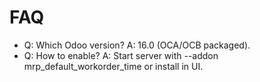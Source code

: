 # FAQ

- Q: Which Odoo version? A: 16.0 (OCA/OCB packaged).
- Q: How to enable? A: Start server with --addon mrp_default_workorder_time or install in UI.
